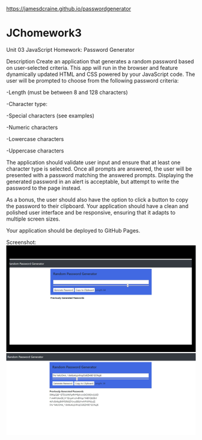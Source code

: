 https://jamesdcraine.github.io/passwordgenerator

# JChomework3
Unit 03 JavaScript Homework: Password Generator

Description
Create an application that generates a random password based on user-selected criteria. This app will run in the browser and feature dynamically updated HTML and CSS powered by your JavaScript code. The user will be prompted to choose from the following password criteria:


-Length (must be between 8 and 128 characters)


-Character type:


-Special characters (see examples)


-Numeric characters


-Lowercase characters


-Uppercase characters


The application should validate user input and ensure that at least one character type is selected. Once all prompts are answered, the user will be presented with a password matching the answered prompts. Displaying the generated password in an alert is acceptable, but attempt to write the password to the page instead.

As a bonus, the user should also have the option to click a button to copy the password to their clipboard. Your application should have a clean and polished user interface and be responsive, ensuring that it adapts to multiple screen sizes. 

Your application should be deployed to GitHub Pages.

Screenshot:
<img src="assets/password.jpg" alt="screenshot of deployed generator">
<br />
<img src="assets/password2.jpg" alt="screenshot of deployed generator">
